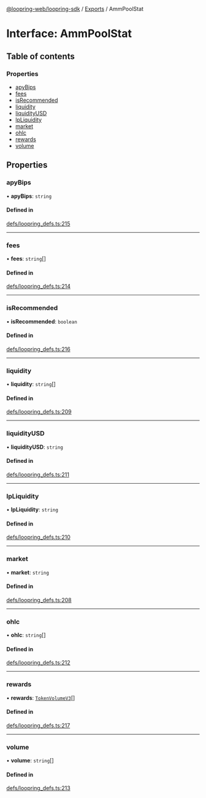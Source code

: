 [@loopring-web/loopring-sdk](../README.md) / [Exports](../modules.md) / AmmPoolStat

# Interface: AmmPoolStat

## Table of contents

### Properties

- [apyBips](AmmPoolStat.md#apybips)
- [fees](AmmPoolStat.md#fees)
- [isRecommended](AmmPoolStat.md#isrecommended)
- [liquidity](AmmPoolStat.md#liquidity)
- [liquidityUSD](AmmPoolStat.md#liquidityusd)
- [lpLiquidity](AmmPoolStat.md#lpliquidity)
- [market](AmmPoolStat.md#market)
- [ohlc](AmmPoolStat.md#ohlc)
- [rewards](AmmPoolStat.md#rewards)
- [volume](AmmPoolStat.md#volume)

## Properties

### apyBips

• **apyBips**: `string`

#### Defined in

[defs/loopring_defs.ts:215](https://github.com/Loopring/loopring_sdk/blob/24fdf4c/src/defs/loopring_defs.ts#L215)

___

### fees

• **fees**: `string`[]

#### Defined in

[defs/loopring_defs.ts:214](https://github.com/Loopring/loopring_sdk/blob/24fdf4c/src/defs/loopring_defs.ts#L214)

___

### isRecommended

• **isRecommended**: `boolean`

#### Defined in

[defs/loopring_defs.ts:216](https://github.com/Loopring/loopring_sdk/blob/24fdf4c/src/defs/loopring_defs.ts#L216)

___

### liquidity

• **liquidity**: `string`[]

#### Defined in

[defs/loopring_defs.ts:209](https://github.com/Loopring/loopring_sdk/blob/24fdf4c/src/defs/loopring_defs.ts#L209)

___

### liquidityUSD

• **liquidityUSD**: `string`

#### Defined in

[defs/loopring_defs.ts:211](https://github.com/Loopring/loopring_sdk/blob/24fdf4c/src/defs/loopring_defs.ts#L211)

___

### lpLiquidity

• **lpLiquidity**: `string`

#### Defined in

[defs/loopring_defs.ts:210](https://github.com/Loopring/loopring_sdk/blob/24fdf4c/src/defs/loopring_defs.ts#L210)

___

### market

• **market**: `string`

#### Defined in

[defs/loopring_defs.ts:208](https://github.com/Loopring/loopring_sdk/blob/24fdf4c/src/defs/loopring_defs.ts#L208)

___

### ohlc

• **ohlc**: `string`[]

#### Defined in

[defs/loopring_defs.ts:212](https://github.com/Loopring/loopring_sdk/blob/24fdf4c/src/defs/loopring_defs.ts#L212)

___

### rewards

• **rewards**: [`TokenVolumeV3`](TokenVolumeV3.md)[]

#### Defined in

[defs/loopring_defs.ts:217](https://github.com/Loopring/loopring_sdk/blob/24fdf4c/src/defs/loopring_defs.ts#L217)

___

### volume

• **volume**: `string`[]

#### Defined in

[defs/loopring_defs.ts:213](https://github.com/Loopring/loopring_sdk/blob/24fdf4c/src/defs/loopring_defs.ts#L213)
